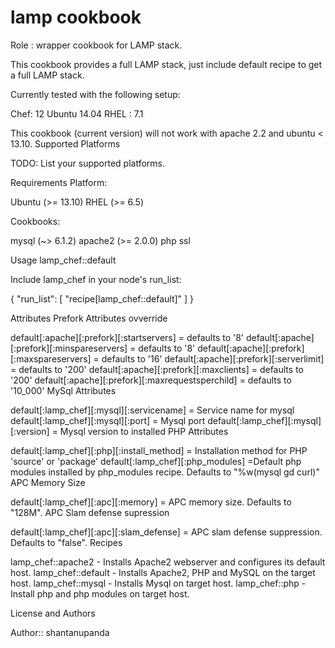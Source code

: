 lamp cookbook
================
Role : wrapper cookbook for LAMP stack.

This cookbook provides a full LAMP stack, just include default recipe to get a full LAMP stack.

Currently tested with the following setup:

Chef: 12
Ubuntu 14.04
RHEL : 7.1

This cookbook (current version) will not work with apache 2.2 and ubuntu < 13.10.
Supported Platforms

TODO: List your supported platforms.

Requirements Platform:

Ubuntu (>= 13.10)
RHEL (>= 6.5)

Cookbooks:

mysql (~> 6.1.2)
apache2 (>= 2.0.0)
php
ssl

Usage
lamp_chef::default

Include lamp_chef in your node's run_list:

{
  "run_list": [
    "recipe[lamp_chef::default]"
  ]
}

Attributes
Prefork Attributes ovverride

default[:apache][:prefork][:startservers] = defaults to '8' default[:apache][:prefork][:minspareservers] = defaults to '8' default[:apache][:prefork][:maxspareservers] = defaults to '16' default[:apache][:prefork][:serverlimit] = defaults to '200' default[:apache][:prefork][:maxclients] = defaults to '200' default[:apache][:prefork][:maxrequestsperchild] = defaults to '10_000'
MySql Attributes

default[:lamp_chef][:mysql][:servicename] = Service name for mysql default[:lamp_chef][:mysql][:port] = Mysql port default[:lamp_chef][:mysql][:version] = Mysql version to installed
PHP Attributes

default[:lamp_chef][:php][:install_method] = Installation method for PHP 'source' or 'package' default[:lamp_chef][:php_modules] =Default php modules installed by php_modules recipe. Defaults to "%w(mysql gd curl)"
APC Memory Size

default[:lamp_chef][:apc][:memory] = APC memory size. Defaults to "128M".
APC Slam defense supression

default[:lamp_chef][:apc][:slam_defense] = APC slam defense suppression. Defaults to "false".
Recipes

lamp_chef::apache2 - Installs Apache2 webserver and configures its default host.
lamp_chef::default - Installs Apache2, PHP and MySQL on the target host.
lamp_chef::mysql - Installs Mysql on target host.
lamp_chef::php - Install php and php modules on target host.

License and Authors

Author:: shantanupanda
